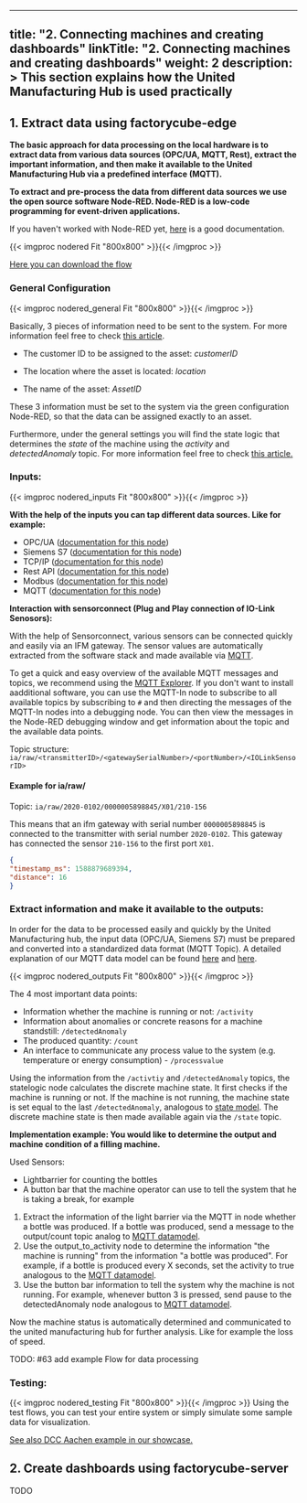 
---
title: "2. Connecting machines and creating dashboards"
linkTitle: "2. Connecting machines and creating dashboards"
weight: 2
description: >
  This section explains how the United Manufacturing Hub is used practically 
---

## 1. Extract data using factorycube-edge

**The basic approach for data processing on the local hardware is to extract data from various data sources (OPC/UA, MQTT, Rest), extract the important information, and then make it available to the United Manufacturing Hub via a predefined interface (MQTT).**

**To extract and pre-process the data from different data sources we use the open source software Node-RED. Node-RED is a low-code programming for event-driven applications.**

If you haven't worked with Node-RED yet, [here](https://nodered.org/docs/user-guide/) is a good documentation.

{{< imgproc nodered Fit "800x800" >}}{{< /imgproc >}}

[Here you can download the flow](/examples/nodered/standard_flow.json)

### General Configuration

{{< imgproc nodered_general Fit "800x800" >}}{{< /imgproc >}}

Basically, 3 pieces of information need to be sent to the system. For more information feel free to check [this article](/docs/concepts/mqtt/). 

- The customer ID to be assigned to the asset: *customerID*

- The location where the asset is located: *location*

- The name of the asset: *AssetID*

These 3 information must be set to the system via the green configuration Node-RED, so that the data can be assigned exactly to an asset.

Furthermore, under the general settings you will find the state logic that determines the *state* of the machine using the *activity* and *detectedAnomaly* topic. For more information feel free to check [this article.](/docs/concepts/mqtt/)

### Inputs:
{{< imgproc nodered_inputs Fit "800x800" >}}{{< /imgproc >}}

**With the help of the inputs you can tap different data sources. Like for example:**
- OPC/UA ([documentation for this node](https://flows.nodered.org/node/node-red-contrib-opcua))
- Siemens S7 ([documentation for this node](https://flows.nodered.org/node/node-red-contrib-s7))
- TCP/IP ([documentation for this node](https://flows.nodered.org/flow/bed6f676d088670d7e1bc298943338b5))
- Rest API  ([documentation for this node](https://cookbook.nodered.org/http/create-an-http-endpoint))
- Modbus  ([documentation for this node](https://flows.nodered.org/node/node-red-contrib-modbus))
- MQTT ([documentation for this node](https://cookbook.nodered.org/mqtt/))

**Interaction with sensorconnect (Plug and Play connection of IO-Link Senosors):**

With the help of Sensorconnect, various sensors can be connected quickly and easily via an IFM gateway. The sensor values are automatically extracted from the software stack and made available via [MQTT](http://www.steves-internet-guide.com/mqtt-works/).

To get a quick and easy overview of the available MQTT messages and topics, we recommend using the [MQTT Explorer](http://mqtt-explorer.com/). If you don't want to install aadditional software, you can use the MQTT-In node to subscribe to all available topics by subscribing to  `#` and then directing the messages of the MQTT-In nodes into a debugging node. You can then view the messages in the Node-RED debugging window and get information about the topic and the available data points.


Topic structure: `ia/raw/<transmitterID>/<gatewaySerialNumber>/<portNumber>/<IOLinkSensorID>`

#### Example for ia/raw/

Topic: `ia/raw/2020-0102/0000005898845/X01/210-156`

This means that an ifm gateway with serial number `0000005898845` is connected to the transmitter with serial number `2020-0102`. This gateway has connected the sensor `210-156` to the first port `X01`.

```json
{
"timestamp_ms": 1588879689394, 
"distance": 16
}
```


### Extract information and make it available to the **outputs**:
In order for the data to be processed easily and quickly by the United Manufacturing hub, the input data (OPC/UA, Siemens S7) must be prepared and converted into a standardized data format (MQTT Topic). A detailed explanation of our MQTT data model can be found [here](/docs/concepts/mqtt/) and [here](/docs/concepts/state).

{{< imgproc nodered_outputs Fit "800x800" >}}{{< /imgproc >}}

The 4 most important data points:
- Information whether the machine is running or not: `/activity`
- Information about anomalies or concrete reasons for a machine standstill: `/detectedAnomaly`
- The produced quantity: `/count`
- An interface to communicate any process value to the system (e.g. temperature or energy consumption) - `/processvalue`

Using the information from the `/activtiy` and `/detectedAnomaly` topics, the statelogic node calculates the discrete machine state. It first checks if the machine is running or not. If the machine is not running, the machine state is set equal to the last `/detectedAnomaly`, analogous to [state model](/docs/concepts/state). The discrete machine state is then made available again via the `/state` topic.

**Implementation example: You would like to determine the output and machine condition of a filling machine.**

Used Sensors:
- Lightbarrier for counting the bottles 
- A button bar that the machine operator can use to tell the system that he is taking a break, for example

1.  Extract the information of the light barrier via the MQTT in node whether a bottle was produced. If a bottle was produced, send a message to the output/count topic analog to [MQTT datamodel](/docs/concepts/mqtt).
2.  Use the output_to_activity node to determine the information "the machine is running" from the information "a bottle was produced". For example, if a bottle is produced every X seconds, set the activity to true analogous to the [MQTT datamodel](/docs/concepts/mqtt/).
3.  Use the button bar information to tell the system why the machine is not running. For example, whenever button 3 is pressed, send pause to the detectedAnomaly node analogous to [MQTT datamodel](/docs/concepts/mqtt).

Now the machine status is automatically determined and communicated to the united manufacturing hub for further analysis. Like for example the loss of speed.

TODO: #63 add example Flow for data processing
### Testing:

{{< imgproc nodered_testing Fit "800x800" >}}{{< /imgproc >}}
Using the test flows, you can test your entire system or simply simulate some sample data for visualization.

[See also DCC Aachen example in our showcase.](/docs/examples/assembly-analytics)

## 2. Create dashboards using factorycube-server

TODO
